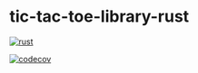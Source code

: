 # tic-tac-toe-library-rust

[![rust](https://github.com/intrepion/tic-tac-toe-library-rust/actions/workflows/rust.yml/badge.svg?branch=main)](https://github.com/intrepion/tic-tac-toe-library-rust/actions/workflows/rust.yml)

[![codecov](https://codecov.io/gh/intrepion/tic-tac-toe-library-rust/branch/main/graph/badge.svg?token=STQW1CDZAX)](https://codecov.io/gh/intrepion/tic-tac-toe-library-rust)
